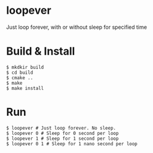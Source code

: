 # loopever
Just loop forever, with or without sleep for specified time

# Build & Install
```
$ mkdkir build
$ cd build
$ cmake ..
$ make
$ make install
```

# Run
```
$ loopever # Just loop forever. No sleep.
$ loopever 0 # Sleep for 0 second per loop
$ loopever 1 # Sleep for 1 second per loop
$ loopever 0 1 # Sleep for 1 nano second per loop
```
